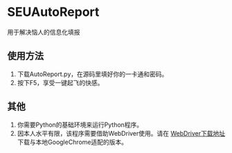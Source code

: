 # SEUAutoReport
用于解决恼人的信息化填报

## 使用方法
1. 下载AutoReport.py，在源码里填好你的一卡通和密码。
2. 按下F5，享受一键起飞的快感。

## 其他
1. 你需要Python的基础环境来运行Python程序。
2. 因本人水平有限，该程序需要借助WebDriver使用。请在
[WebDriver下载地址](http://chromedriver.storage.googleapis.com/index.html)下载与本地GoogleChrome适配的版本。